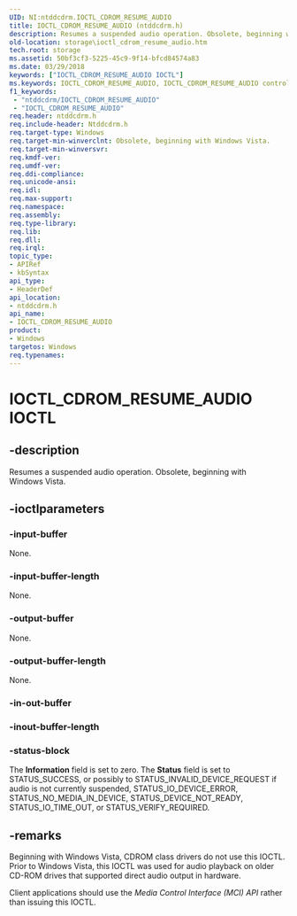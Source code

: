 ```yaml
---
UID: NI:ntddcdrm.IOCTL_CDROM_RESUME_AUDIO
title: IOCTL_CDROM_RESUME_AUDIO (ntddcdrm.h)
description: Resumes a suspended audio operation. Obsolete, beginning with Windows Vista.
old-location: storage\ioctl_cdrom_resume_audio.htm
tech.root: storage
ms.assetid: 50bf3cf3-5225-45c9-9f14-bfcd84574a83
ms.date: 03/29/2018
keywords: ["IOCTL_CDROM_RESUME_AUDIO IOCTL"]
ms.keywords: IOCTL_CDROM_RESUME_AUDIO, IOCTL_CDROM_RESUME_AUDIO control, IOCTL_CDROM_RESUME_AUDIO control code [Storage Devices], k307_64959ad0-32bd-4b0d-b1a0-2983efcd74fa.xml, ntddcdrm/IOCTL_CDROM_RESUME_AUDIO, storage.ioctl_cdrom_resume_audio
f1_keywords:
 - "ntddcdrm/IOCTL_CDROM_RESUME_AUDIO"
 - "IOCTL_CDROM_RESUME_AUDIO"
req.header: ntddcdrm.h
req.include-header: Ntddcdrm.h
req.target-type: Windows
req.target-min-winverclnt: Obsolete, beginning with Windows Vista.
req.target-min-winversvr: 
req.kmdf-ver: 
req.umdf-ver: 
req.ddi-compliance: 
req.unicode-ansi: 
req.idl: 
req.max-support: 
req.namespace: 
req.assembly: 
req.type-library: 
req.lib: 
req.dll: 
req.irql: 
topic_type:
- APIRef
- kbSyntax
api_type:
- HeaderDef
api_location:
- ntddcdrm.h
api_name:
- IOCTL_CDROM_RESUME_AUDIO
product:
- Windows
targetos: Windows
req.typenames: 
---
```


# IOCTL_CDROM_RESUME_AUDIO IOCTL


## -description



Resumes a suspended audio operation.   Obsolete, beginning with Windows Vista.




## -ioctlparameters




### -input-buffer

None.


### -input-buffer-length

None.


### -output-buffer

None.


### -output-buffer-length

None.


### -in-out-buffer








### -inout-buffer-length








### -status-block

The <b>Information</b> field is set to zero. The <b>Status</b> field is set to STATUS_SUCCESS, or possibly to STATUS_INVALID_DEVICE_REQUEST if audio is not currently suspended, STATUS_IO_DEVICE_ERROR, STATUS_NO_MEDIA_IN_DEVICE, STATUS_DEVICE_NOT_READY, STATUS_IO_TIME_OUT, or STATUS_VERIFY_REQUIRED.


## -remarks



Beginning with Windows Vista, CDROM class drivers do not use this IOCTL. Prior to Windows Vista, this IOCTL was used for audio playback on older CD-ROM drives that supported direct audio output in hardware.

Client applications should use the <i>Media Control Interface (MCI) API</i> rather than issuing this IOCTL.



